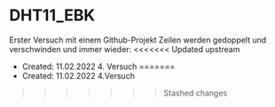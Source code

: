 # DHT11_EBK
Erster Versuch mit einem Github-Projekt
Zeilen werden gedoppelt und verschwinden
und immer wieder:
<<<<<<< Updated upstream
 * Created: 11.02.2022 4. Versuch
=======
 * Created: 11.02.2022 4.Versuch
>>>>>>> Stashed changes
